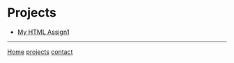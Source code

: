 # Projects

- [My HTML Assign1](https://fish1219705.github.io/htmlAssign1/)


----

[Home](/markdown-portfolio/)
[projects](projects)
[contact](contact)